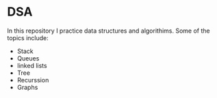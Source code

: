 # DSA
In this repository I practice data structures and algorithims.
Some of the topics include:
- Stack 
- Queues
- linked lists
- Tree
- Recurssion
- Graphs